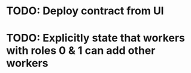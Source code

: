 # TODO: Deploy contract from UI
# TODO: Explicitly state that workers with roles 0 & 1 can add other workers

